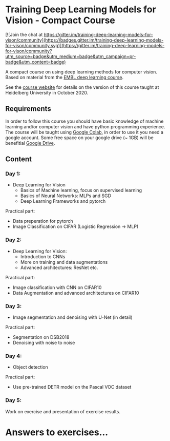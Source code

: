 # Training Deep Learning Models for Vision - Compact Course

[![Join the chat at https://gitter.im/training-deep-learning-models-for-vison/community](https://badges.gitter.im/training-deep-learning-models-for-vison/community.svg)](https://gitter.im/training-deep-learning-models-for-vison/community?utm_source=badge&utm_medium=badge&utm_campaign=pr-badge&utm_content=badge)

A compact course on using deep learning methods for computer vision.
Based on material from the [EMBL deep learning course](https://github.com/kreshuklab/teaching-dl-course-2019).

See the [course website](https://hci.iwr.uni-heidelberg.de/ial/adl) for details on the version of this course taught at Heidelberg University in October 2020.

## Requirements

In order to follow this course you should have basic knowledge of machine learning and/or computer vision and have python programming experience.
The course will be taught using [Google Colab](https://colab.research.google.com/notebooks/intro.ipynb#), in order to use it you need a google account. 
Some free space on your google drive (~ 1GB) will be benefitial [Google Drive](https://www.google.com/drive/). 


## Content

### Day 1:

- Deep Learning for Vision
    - Basics of Machine learning, focus on supervised learning
    - Basics of Neural Networks: MLPs and SGD
    - Deep Learning Frameworks and pytorch

Practical part:
- Data preperation for pytorch
- Image Classification on CIFAR (Logistic Regression -> MLP)


### Day 2:

- Deep Learning for Vision:
    - Introduction to CNNs
    - More on training and data augmentations
    - Advanced architectures: ResNet etc.

Practical part:
- Image classification with CNN on CIFAR10
- Data Augmentation and advanced architectures on CIFAR10


### Day 3:

- Image segmentation and denoising with U-Net (in detail)

Practical part:
- Segmentation on DSB2018
- Denoising with noise to noise


### Day 4:

- Object detection

Practical part:
- Use pre-trained DETR model on the Pascal VOC dataset 

### Day 5:

Work on exercise and presentation of exercise results.

# Answers to exercises...
